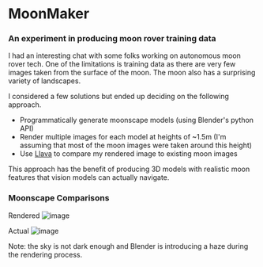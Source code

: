 # MoonMaker

### An experiment in producing moon rover training data

I had an interesting chat with some folks working on autonomous moon rover tech. One of the limitations is training data as there are very few images taken from the surface of the moon. The moon also has a surprising variety of landscapes.

I considered a few solutions but ended up deciding on the following approach.

 - Programmatically generate moonscape models (using Blender's python API)
 - Render multiple images for each model at heights of ~1.5m (I'm assuming that most of the moon images were taken around this height)
 - Use [Llava](https://ollama.com/library/llava) to compare my rendered image to existing moon images

This approach has the benefit of producing 3D models with realistic moon features that vision models can actually navigate.

### Moonscape Comparisons

Rendered
![image](https://github.com/gregology/MoonMaker/assets/1595448/a71dc3b7-cce8-4b0d-a3c4-e4319ffa19b8)

Actual
![image](https://github.com/gregology/MoonMaker/assets/1595448/95e1b2e5-97a3-49a8-9577-69f8da2f12b7)

Note: the sky is not dark enough and Blender is introducing a haze during the rendering process.
